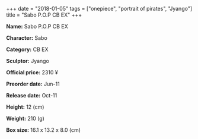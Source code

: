 +++
date = "2018-01-05"
tags = ["onepiece", "portrait of pirates", "Jyango"]
title = "Sabo P.O.P CB EX"
+++

**Name:** Sabo P.O.P CB EX

**Character:** Sabo

**Category:** CB  EX 

**Sculptor:** Jyango

**Official price:** 2310 ¥

**Preorder date:** Jun-11

**Release date:** Oct-11

**Height:** 12 (cm)

**Weight:** 210 (g)

**Box size:** 16.1 x 13.2 x 8.0 (cm)


